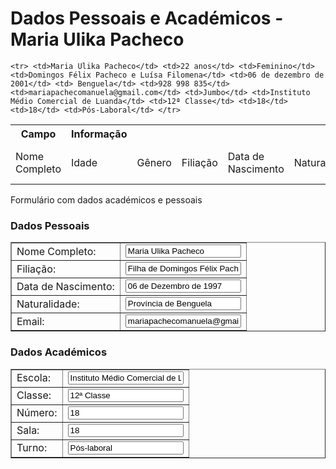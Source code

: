   <h1>Dados Pessoais e Académicos - Maria Ulika Pacheco</h1>

  <table>
    <tr>
      <th>Campo</th>
      <th>Informação</th>
    </tr>
    <tr><td>Nome Completo</td> <td>Idade</td> <td>Gênero</td> <td>Filiação</td> <td>Data de Nascimento</td> <td>Naturalidade</td> <td>Número de Telemóvel</td> <td>Email</td><td>Morada</td> <td>Escola</td> <td>Classe</td> <td>Número</td> <td>Sala</td> <td>Turno</td> </tr>

    <tr> <td>Maria Ulika Pacheco</td> <td>22 anos</td> <td>Feminino</td> <td>Domingos Félix Pacheco e Luísa Filomena</td> <td>06 de dezembro de 2001</td> <td> Benguela</td> <td>928 998 835</td><td>mariapachecomanuela@gmail.com</td> <td>Jumbo</td> <td>Instituto Médio Comercial de Luanda</td> <td>12ª Classe</td> <td>18</td> <td>18</td> <td>Pós-Laboral</td> </tr>

  </table>

</body>
</html>




Formulário com dados académicos e pessoais 

<form>
  <h3>Dados Pessoais</h3>
  <table border="1">
    <tr>
      <td>Nome Completo:</td>
      <td><input type="text" value="Maria Ulika Pacheco"></td>
    </tr>
    <tr>
      <td>Filiação:</td>
      <td><input type="text" value="Filha de Domingos Félix Pacheco e de Luísa Filomena"></td>
    </tr>
    <tr>
      <td>Data de Nascimento:</td>
      <td><input type="text" value="06 de Dezembro de 1997"></td>
    </tr>
    <tr>
      <td>Naturalidade:</td>
      <td><input type="text" value="Província de Benguela"></td>
    </tr>
    <tr>
      <td>Email:</td>
      <td><input type="email" value="mariapachecomanuela@gmail.com"></td>
    </tr>
  </table>

  <h3>Dados Académicos</h3>
  <table border="1">
    <tr>
      <td>Escola:</td>
      <td><input type="text" value="Instituto Médio Comercial de Luanda"></td>
    </tr>
    <tr>
      <td>Classe:</td>
      <td><input type="text" value="12ª Classe"></td>
    </tr>
    <tr>
      <td>Número:</td>
      <td><input type="text" value="18"></td>
    </tr>
    <tr>
      <td>Sala:</td>
      <td><input type="text" value="18"></td>
    </tr>
    <tr>
      <td>Turno:</td>
      <td><input type="text" value="Pós-laboral"></td>
    </tr>
  </table>
</form>



